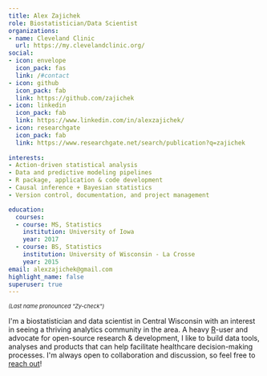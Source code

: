 ```yaml
---
title: Alex Zajichek
role: Biostatistician/Data Scientist
organizations:
- name: Cleveland Clinic
  url: https://my.clevelandclinic.org/
social:
- icon: envelope
  icon_pack: fas
  link: /#contact
- icon: github
  icon_pack: fab
  link: https://github.com/zajichek
- icon: linkedin
  icon_pack: fab
  link: https://www.linkedin.com/in/alexzajichek/
- icon: researchgate
  icon_pack: fab
  link: https://www.researchgate.net/search/publication?q=zajichek
  
interests:
- Action-driven statistical analysis
- Data and predictive modeling pipelines
- R package, application & code development
- Causal inference + Bayesian statistics
- Version control, documentation, and project management

education:
  courses:
  - course: MS, Statistics
    institution: University of Iowa
    year: 2017
  - course: BS, Statistics
    institution: University of Wisconsin - La Crosse
    year: 2015
email: alexzajichek@gmail.com
highlight_name: false
superuser: true
---
```


<p style = "font-size: 11px;"><em>(Last name pronounced "Zy-check")</em></p>

I'm a biostatistician and data scientist in Central Wisconsin with an interest in seeing a thriving analytics community in the area. A heavy [R](https://www.r-project.org/)-user and advocate for open-source research & development, I like to build data tools, analyses and products that can help facilitate healthcare decision-making processes. I'm always open to collaboration and discussion, so feel free to [reach out](/#contact)!
